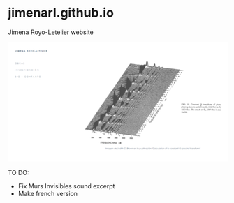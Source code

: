 # jimenarl.github.io
Jimena Royo-Letelier website

![Image description](images/cover.png)


TO DO:

- Fix Murs Invisibles sound excerpt
- Make french version
